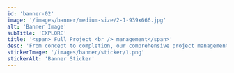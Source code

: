 ```yaml
---
id: 'banner-02'
image: '/images/banner/medium-size/2-1-939x666.jpg'
alt: 'Banner Image'
subTitle: 'EXPLORE'
title: '<span> Full Project <br /> management</span>'
desc: 'From concept to completion, our comprehensive project management services ensure seamless execution at every stage. We oversee planning, scheduling, budgeting, and coordination, delivering projects on time and within budget. Trust us to handle all aspects of your construction project with precision and expertise.'
stickerImage: '/images/banner/sticker/1.png'
stickerAlt: 'Banner Sticker'
---
```

